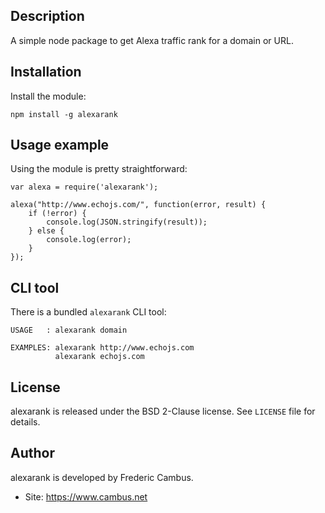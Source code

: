 ## Description

A simple node package to get Alexa traffic rank for a domain or URL.

## Installation

Install the module:

	npm install -g alexarank


## Usage example

Using the module is pretty straightforward:

	var alexa = require('alexarank');

	alexa("http://www.echojs.com/", function(error, result) {
	    if (!error) {
	        console.log(JSON.stringify(result));
	    } else {
	        console.log(error);
	    }
	});


## CLI tool

There is a bundled `alexarank` CLI tool:

	USAGE   : alexarank domain

	EXAMPLES: alexarank http://www.echojs.com
	          alexarank echojs.com

## License

alexarank is released under the BSD 2-Clause license. See `LICENSE` file for
details.

## Author

alexarank is developed by Frederic Cambus.

- Site: https://www.cambus.net
